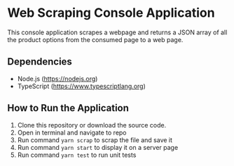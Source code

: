 # Web Scraping Console Application

This console application scrapes a webpage and returns a JSON array of all the product options from the consumed page to a web page.

## Dependencies
- Node.js (https://nodejs.org)
- TypeScript (https://www.typescriptlang.org)

## How to Run the Application
1. Clone this repository or download the source code.
2. Open in terminal and navigate to repo
3. Run command `yarn scrap` to scrap the file and save it
4. Run command `yarn start` to display it on a server page
5. Run command `yarn test` to run unit tests
